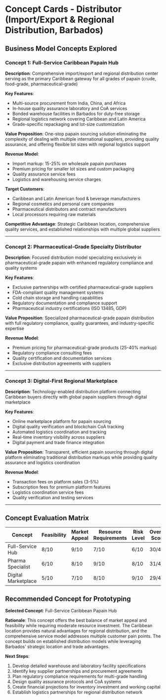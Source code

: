 # Concept Cards - Distributor (Import/Export & Regional Distribution, Barbados)

## Business Model Concepts Explored

### Concept 1: Full-Service Caribbean Papain Hub
**Description**: Comprehensive import/export and regional distribution center serving as the primary Caribbean gateway for all grades of papain (crude, food-grade, pharmaceutical-grade)

**Key Features**:
- Multi-source procurement from India, China, and Africa
- In-house quality assurance laboratory and CoA services
- Bonded warehouse facilities in Barbados for duty-free storage
- Regional logistics network covering Caribbean and Latin America
- Grade-specific repackaging and lot-size customization

**Value Proposition**: One-stop papain sourcing solution eliminating the complexity of dealing with multiple international suppliers, providing quality assurance, and offering flexible lot sizes with regional logistics support

**Revenue Model**: 
- Import markup: 15-25% on wholesale papain purchases
- Premium pricing for smaller lot sizes and custom packaging
- Quality assurance service fees
- Logistics and warehousing service charges

**Target Customers**: 
- Caribbean and Latin American food & beverage manufacturers
- Regional cosmetics and personal care companies
- Pharmaceutical distributors and contract manufacturers
- Local processors requiring raw materials

**Competitive Advantage**: Strategic Caribbean location, comprehensive quality services, and established relationships with multiple global suppliers

---

### Concept 2: Pharmaceutical-Grade Specialty Distributor
**Description**: Focused distribution model specializing exclusively in pharmaceutical-grade papain with enhanced regulatory compliance and quality systems

**Key Features**:
- Exclusive partnerships with certified pharmaceutical-grade suppliers
- FDA-compliant quality management systems
- Cold chain storage and handling capabilities
- Regulatory documentation and compliance support
- Pharmaceutical industry certifications (ISO 13485, GDP)

**Value Proposition**: Specialized pharmaceutical-grade papain distribution with full regulatory compliance, quality guarantees, and industry-specific expertise

**Revenue Model**: 
- Premium pricing for pharmaceutical-grade products (25-40% markup)
- Regulatory compliance consulting fees
- Quality certification and documentation services
- Exclusive distribution agreements with suppliers

---

### Concept 3: Digital-First Regional Marketplace
**Description**: Technology-enabled distribution platform connecting Caribbean buyers directly with global papain suppliers through digital marketplace

**Key Features**:
- Online marketplace platform for papain sourcing
- Digital quality verification and blockchain CoA tracking
- Automated logistics coordination and tracking
- Real-time inventory visibility across suppliers
- Digital payment and trade finance integration

**Value Proposition**: Transparent, efficient papain sourcing through digital platform eliminating traditional distribution markups while providing quality assurance and logistics coordination

**Revenue Model**: 
- Transaction fees on platform sales (3-5%)
- Subscription fees for premium platform features
- Logistics coordination service fees
- Quality verification and testing services

---

## Concept Evaluation Matrix

| Concept | Feasibility | Market Appeal | Resource Requirements | Risk Level | Overall Score |
|---------|-------------|---------------|----------------------|------------|---------------|
| Full-Service Hub | 8/10 | 9/10 | 7/10 | 6/10 | 30/40 |
| Pharma Specialist | 6/10 | 8/10 | 9/10 | 8/10 | 31/40 |
| Digital Marketplace | 5/10 | 7/10 | 8/10 | 9/10 | 29/40 |

## Recommended Concept for Prototyping

**Selected Concept**: Full-Service Caribbean Papain Hub

**Rationale**: This concept offers the best balance of market appeal and feasibility while requiring moderate resource investment. The Caribbean location provides natural advantages for regional distribution, and the comprehensive service model addresses multiple customer pain points. The concept builds on established distribution models while leveraging Barbados' strategic location and trade advantages.

**Next Steps**: 
1. Develop detailed warehouse and laboratory facility specifications
2. Identify key supplier partnerships and procurement agreements
3. Plan regulatory compliance requirements for multi-grade handling
4. Design quality assurance protocols and CoA systems
5. Create financial projections for inventory investment and working capital
6. Establish logistics partnerships for regional distribution network